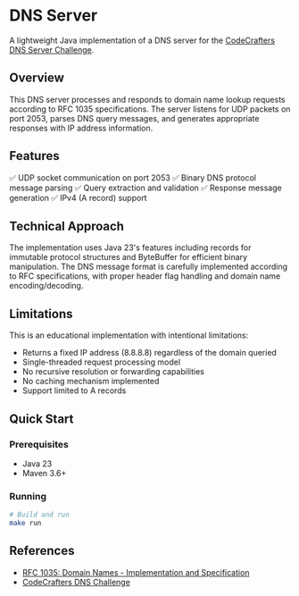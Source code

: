 # DNS Server

A lightweight Java implementation of a DNS server for the [CodeCrafters DNS Server Challenge](https://codecrafters.io/challenges/dns-server).

## Overview

This DNS server processes and responds to domain name lookup requests according to RFC 1035 specifications. The server listens for UDP packets on port 2053, parses DNS query messages, and generates appropriate responses with IP address information.

## Features

✅ UDP socket communication on port 2053
✅ Binary DNS protocol message parsing
✅ Query extraction and validation
✅ Response message generation
✅ IPv4 (A record) support

## Technical Approach

The implementation uses Java 23's features including records for immutable protocol structures and ByteBuffer for efficient binary manipulation. The DNS message format is carefully implemented according to RFC specifications, with proper header flag handling and domain name encoding/decoding.

## Limitations

This is an educational implementation with intentional limitations:

- Returns a fixed IP address (8.8.8.8) regardless of the domain queried
- Single-threaded request processing model
- No recursive resolution or forwarding capabilities
- No caching mechanism implemented
- Support limited to A records

## Quick Start

### Prerequisites

- Java 23
- Maven 3.6+

### Running

```bash
# Build and run
make run
```

## References

- [RFC 1035: Domain Names - Implementation and Specification](https://tools.ietf.org/html/rfc1035)
- [CodeCrafters DNS Challenge](https://codecrafters.io/challenges/dns-server)
